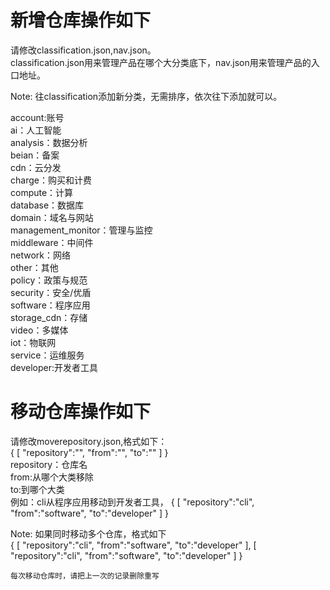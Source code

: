# 新增仓库操作如下
请修改classification.json,nav.json。<br/>
classification.json用来管理产品在哪个大分类底下，nav.json用来管理产品的入口地址。<br/>

Note: 往classification添加新分类，无需排序，依次往下添加就可以。<br/>

account:账号<br/>
ai：人工智能<br/>
analysis：数据分析<br/>
beian：备案<br/>
cdn：云分发<br/>
charge：购买和计费<br/>
compute：计算<br/>
database：数据库<br/>
domain：域名与网站<br/>
management_monitor：管理与监控<br/>
middleware：中间件<br/>
network：网络<br/>
other：其他<br/>
policy：政策与规范<br/>
security：安全/优盾<br/>
software：程序应用<br/>
storage_cdn：存储<br/>
video：多媒体<br/>
iot：物联网<br/>
service：运维服务<br/>
developer:开发者工具<br/>


# 移动仓库操作如下
请修改moverepository.json,格式如下：<br/>
{
  [
  "repository":"",
  "from":"",
  "to":""
  ]
}<br/>
repository：仓库名<br/>
from:从哪个大类移除<br/>
to:到哪个大类<br/>
例如：cli从程序应用移动到开发者工具，
{
  [
  "repository":"cli",
  "from":"software",
  "to":"developer"
  ]
}

Note:
如果同时移动多个仓库，格式如下<br/>
{
  [
  "repository":"cli",
  "from":"software",
  "to":"developer"
  ],
  [
  "repository":"cli",
  "from":"software",
  "to":"developer"
  ]
}<br/>

    每次移动仓库时，请把上一次的记录删除重写

